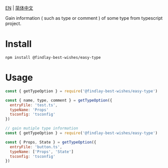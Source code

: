 [EN](./Readme.md) | [简体中文](./docs/Readme.zh.md)

Gain information ( such as type or comment ) of some type from typescript project.

# Install

```shell
npm install @findlay-best-wishes/easy-type
```

# Usage

```javascript
const { getTypeOption } = require('@findlay-best-wishes/easy-type')

const { name, type, comment } = getTypeOption({
  entryFile: 'test.ts',
  typeName: 'Props'
  tsconfig: 'tsconfig'
})
```

```javascript
// gain mutiple type information
const { getTypeOption } = require('@findlay-best-wishes/easy-type')

const { Props, State } = getTypeOption({
  entryFile: 'button.ts',
  typeName: ['Props', 'State']
  tsconfig: 'tsconfig'
})
```
